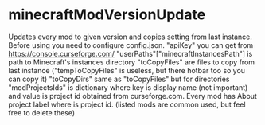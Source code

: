# minecraftModVersionUpdate
Updates every mod to given version and copies setting from last instance.
Before using you need to configure config.json.
"apiKey" you can get from https://console.curseforge.com/
"userPaths"["minecraftInstancesPath"] is path to Minecraft's instances directory
"toCopyFiles" are files to copy from last instance ("tempToCopyFiles" is useless, but there hotbar too so you can copy it)
"toCopyDirs" same as "toCopyFiles" but for directories
"modProjectsIds" is dictionary where key is display name (not important) and value is project id obtained from curseforge.com. Every mod has About project label where is project id. (listed mods are common used, but feel free to delete these)

